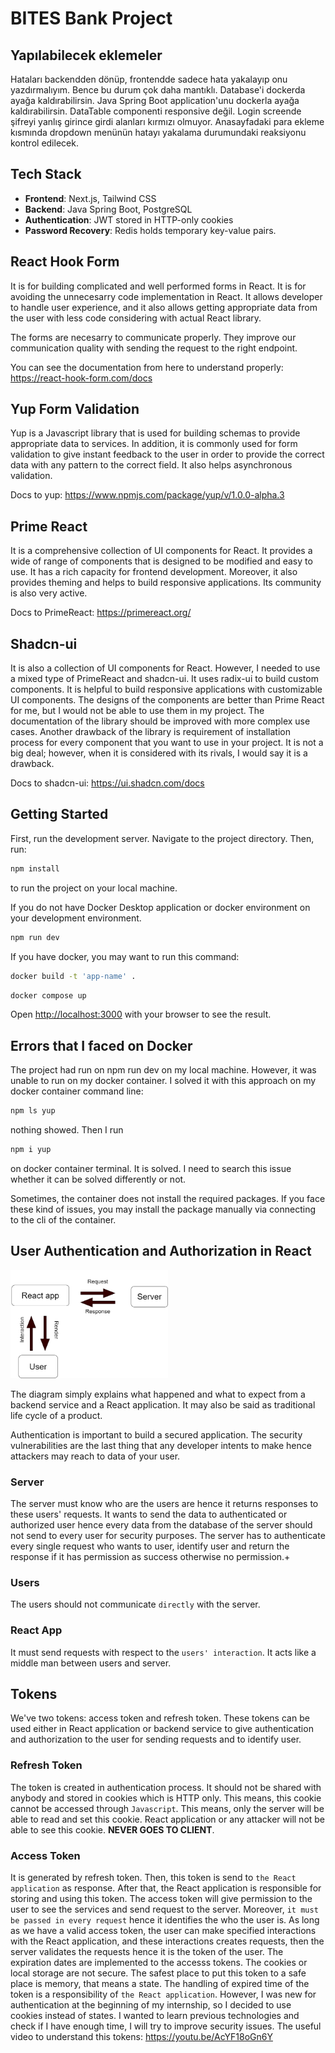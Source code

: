 # BITES Bank Project

## Yapılabilecek eklemeler
Hataları backendden dönüp, frontendde sadece hata yakalayıp onu yazdırmalıyım. Bence bu durum çok daha mantıklı.
Database'i dockerda ayağa kaldırabilirsin.
Java Spring Boot application'unu dockerla ayağa kaldırabilirsin.
DataTable componenti responsive değil.
Login screende şifreyi yanlış girince girdi alanları kırmızı olmuyor.
Anasayfadaki para ekleme kısmında dropdown menünün hatayı yakalama durumundaki reaksiyonu kontrol edilecek.

## Tech Stack

- **Frontend**: Next.js, Tailwind CSS
- **Backend**: Java Spring Boot, PostgreSQL
- **Authentication**: JWT stored in HTTP-only cookies
- **Password Recovery**: Redis holds temporary key-value pairs.

## React Hook Form
It is for building complicated and well performed forms in React. It is for avoiding the unnecesarry code implementation in React. It allows developer to handle user experience, and it also allows getting appropriate data from the user with less code considering with actual React library.

The forms are necesarry to communicate properly. They improve our communication quality with sending the request to the right endpoint.

You can see the documentation from here to understand properly: https://react-hook-form.com/docs

## Yup Form Validation
Yup is a Javascript library that is used for building schemas to provide appropriate data to services. In addition, it is commonly used for form validation to give instant feedback to the user in order to provide the correct data with any pattern to the correct field. It also helps asynchronous validation.

Docs to yup: https://www.npmjs.com/package/yup/v/1.0.0-alpha.3


## Prime React
It is a comprehensive collection of UI components for React. It provides a wide of range of components that is designed to be modified and easy to use. It has a rich capacity for frontend development. Moreover, it also provides theming and helps to build responsive applications. Its community is also very active.

Docs to PrimeReact: https://primereact.org/

## Shadcn-ui
It is also a collection of UI components for React. However, I needed to use a mixed type of PrimeReact and shadcn-ui. It uses radix-ui to build custom components. It is helpful to build responsive applications with customizable UI components. 
The designs of the components are better than Prime React for me, but I would not be able to use them in my project. The documentation of the library should be improved with more complex use cases.
Another drawback of the library is requirement of installation process for every component that you want to use in your project. It is not a big deal; however, when it is considered with its rivals, I would say it is a drawback.

Docs to shadcn-ui: https://ui.shadcn.com/docs

## Getting Started

First, run the development server.
Navigate to the project directory.
Then, run:
```bash
npm install
```
to run the project on your local machine.

If you do not have Docker Desktop application or docker environment on your development environment.

```bash
npm run dev
```


If you have docker, you may want to run this command:
```bash
docker build -t 'app-name' .
```

```bash
docker compose up
```

Open [http://localhost:3000](http://localhost:3000) with your browser to see the result.


## Errors that I faced on Docker
The project had run on npm run dev on my local machine. However, it was unable to run on my docker
container. 
I solved it with this approach on my docker container command line:

```bash
npm ls yup
```

nothing showed. Then I run

```bash
npm i yup
```
on docker container terminal. It is solved. I need to search this issue whether it can be solved
differently or not.

Sometimes, the container does not install the required packages. If you face these kind of issues, you may install the package manually via connecting to the cli of the container.

## User Authentication and Authorization in React

<img src="readme_images/react_auth_diagram.png" width="50%" height="auto" alt="Screenshot">

The diagram simply explains what happened and what to expect from a backend service and a React application. It may also be said as traditional life cycle of a product.

Authentication is important to build a secured application. The security vulnerabilities are the last thing that any developer intents to make hence attackers may reach to data of your user. 

### Server
The server must know who are the users are hence it returns responses to these users' requests. It wants to send the data to authenticated or authorized user hence every data from the database of the server should not send to every user for security purposes.
The server has to authenticate every single request who wants to user, identify user and return the response if it has permission as success otherwise no permission.+
### Users
The users should not communicate `directly` with the server.

### React App
It must send requests with respect to the `users' interaction`. It acts like a middle man between users and server.

## Tokens
We've two tokens: access token and refresh token. These tokens can be used either in React application or backend service to give authentication and authorization to the user for sending requests and to identify user.

### Refresh Token
The token is created in authentication process. It should not be shared with anybody and stored in cookies which is HTTP only. This means, this cookie cannot be accessed through `Javascript`. This means, only the server will be able to read and set this cookie. React application or any attacker will not be able to see this cookie. **NEVER GOES TO CLIENT**.

### Access Token
It is generated by refresh token. Then, this token is send to `the React application` as response. After that, the React application is responsible for storing and using this token. The access token will give permission to the user to see the services and send request to the server. Moreover, `it must be passed in every request` hence it identifies the who the user is. As long as we have a valid access token, the user can make specified interactions with the React application, and these interactions creates requests, then the server validates the requests hence it is the token of the user. The expiration dates are implemented to the accesss tokens. The cookies or local storage are not secure. The safest place to put this token to a safe place is memory, that means a state. The handling of expired time of the token is a responsibility of `the React application`. However, I was new for authentication at the beginning of my internship, so I decided to use cookies instead of states. I wanted to learn previous technologies and check if I have enough time, I will try to improve security issues.
The useful video to understand this tokens: https://youtu.be/AcYF18oGn6Y

